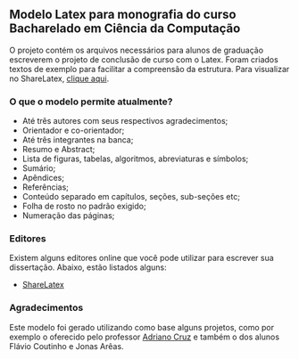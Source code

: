 ## Modelo Latex para monografia do curso Bacharelado em Ciência da Computação

O projeto contém os arquivos necessários para alunos de graduação escreverem o projeto de conclusão de curso com o Latex.
Foram criados textos de exemplo para facilitar a compreensão da estrutura.
Para visualizar no ShareLatex, [clique aqui](https://www.sharelatex.com/project/53cc8ea6bbeefb8267e7ddef).

### O que o modelo permite atualmente?
* Até três autores com seus respectivos agradecimentos;
* Orientador e co-orientador;
* Até três integrantes na banca;
* Resumo e Abstract;
* Lista de figuras, tabelas, algoritmos, abreviaturas e símbolos;
* Sumário;
* Apêndices;
* Referências;
* Conteúdo separado em capítulos, seções, sub-seções etc;
* Folha de rosto no padrão exigido;
* Numeração das páginas;

### Editores
Existem alguns editores online que você pode utilizar para escrever sua dissertação.
Abaixo, estão listados alguns:
* [ShareLatex](https://www.sharelatex.com/)

### Agradecimentos
Este modelo foi gerado utilizando como base alguns projetos, como por exemplo o oferecido pelo professor [Adriano Cruz](http://equipe.nce.ufrj.br/adriano/index.php) e também o dos alunos Flávio Coutinho e Jonas Arêas.

